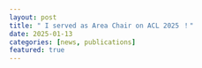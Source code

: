 ```yaml
---
layout: post
title: " I served as Area Chair on ACL 2025 ！"
date: 2025-01-13
categories: [news, publications]
featured: true
---
```



